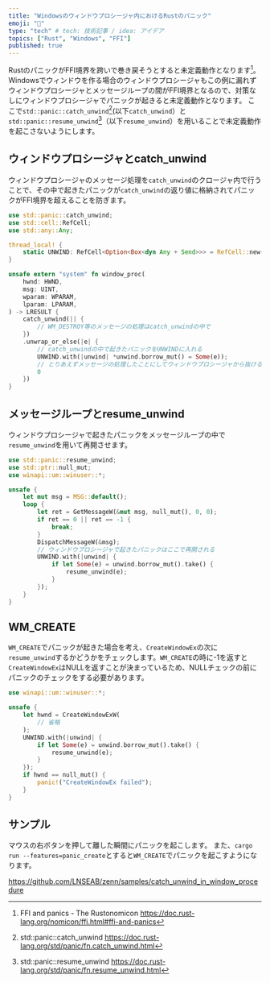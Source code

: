 ```yaml
---
title: "Windowsのウィンドウプロシージャ内におけるRustのパニック"
emoji: "🏉"
type: "tech" # tech: 技術記事 / idea: アイデア
topics: ["Rust", "Windows", "FFI"]
published: true 
---
```


RustのパニックがFFI境界を跨いで巻き戻そうとすると未定義動作となります[^1]。Windowsでウィンドウを作る場合のウィンドウプロシージャもこの例に漏れずウィンドウプロシージャとメッセージループの間がFFI境界となるので、対策なしにウィンドウプロシージャでパニックが起きると未定義動作となります。
ここで`std::panic::catch_unwind`[^2](以下`catch_unwind`）と`std::panic::resume_unwind`[^3]（以下`resume_unwind`）を用いることで未定義動作を起こさないようにします。

## ウィンドウプロシージャとcatch_unwind

ウィンドウプロシージャのメッセージ処理を`catch_unwind`のクロージャ内で行うことで、その中で起きたパニックが`catch_unwind`の返り値に格納されてパニックがFFI境界を超えることを防ぎます。

```rust
use std::panic::catch_unwind;
use std::cell::RefCell;
use std::any::Any;

thread_local! {
    static UNWIND: RefCell<Option<Box<dyn Any + Send>>> = RefCell::new(None);
}

unsafe extern "system" fn window_proc(
    hwnd: HWND,
    msg: UINT,
    wparam: WPARAM,
    lparam: LPARAM,
) -> LRESULT {
    catch_unwind(|| {
        // WM_DESTROY等のメッセージの処理はcatch_unwindの中で
    })
    .unwrap_or_else(|e| {
        // catch_unwindの中で起きたパニックをUNWINDに入れる
        UNWIND.with(|unwind| *unwind.borrow_mut() = Some(e));
        // とりあえずメッセージの処理したことにしてウィンドウプロシージャから抜ける
        0
    })
}
```

## メッセージループとresume_unwind

ウィンドウプロシージャで起きたパニックをメッセージループの中で`resume_unwind`を用いて再開させます。

```rust
use std::panic::resume_unwind;
use std::ptr::null_mut;
use winapi::um::winuser::*;

unsafe {
    let mut msg = MSG::default();
    loop {
        let ret = GetMessageW(&mut msg, null_mut(), 0, 0);
        if ret == 0 || ret == -1 {
            break;
        }
        DispatchMessageW(&msg);
        // ウィンドウプロシージャで起きたパニックはここで再開される
        UNWIND.with(|unwind| {
            if let Some(e) = unwind.borrow_mut().take() {
                resume_unwind(e);
            }
        });
    }
}
```

## WM_CREATE

`WM_CREATE`でパニックが起きた場合を考え、`CreateWindowEx`の次に`resume_unwind`するかどうかをチェックします。`WM_CREATE`の時に-1を返すと`CreateWindowEx`はNULLを返すことが決まっているため、NULLチェックの前にパニックのチェックをする必要があります。

```rust
use winapi::um::winuser::*;

unsafe {
    let hwnd = CreateWindowExW(
        // 省略
    );
    UNWIND.with(|unwind| {
        if let Some(e) = unwind.borrow_mut().take() {
            resume_unwind(e);
        }
    });
    if hwnd == null_mut() {
        panic!("CreateWindowEx failed");
    }
}
```

## サンプル

マウスの右ボタンを押して離した瞬間にパニックを起こします。
また、`cargo run --features=panic_create`とすると`WM_CREATE`でパニックを起こすようになります。

https://github.com/LNSEAB/zenn/samples/catch_unwind_in_window_procedure

[^1]: FFI and panics - The Rustonomicon 
https://doc.rust-lang.org/nomicon/ffi.html#ffi-and-panics

[^2]: std::panic::catch_unwind
https://doc.rust-lang.org/std/panic/fn.catch_unwind.html

[^3]: std::panic::resume_unwind
https://doc.rust-lang.org/std/panic/fn.resume_unwind.html